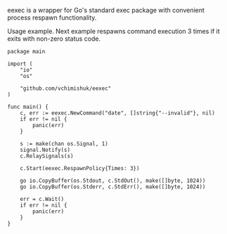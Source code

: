 eexec is a wrapper for Go's standard exec package with convenient process respawn functionality.

Usage example.
Next example respawns command execution 3 times if it exits with non-zero status code.
```
package main

import (
	"io"
	"os"

	"github.com/vchimishuk/eexec"
)

func main() {
	c, err := eexec.NewCommand("date", []string{"--invalid"}, nil)
	if err != nil {
		panic(err)
	}

	s := make(chan os.Signal, 1)
	signal.Notify(s)
	c.RelaySignals(s)

	c.Start(eexec.RespawnPolicy{Times: 3})

	go io.CopyBuffer(os.Stdout, c.StdOut(), make([]byte, 1024))
	go io.CopyBuffer(os.Stderr, c.StdErr(), make([]byte, 1024))

	err = c.Wait()
	if err != nil {
		panic(err)
	}
}
```
